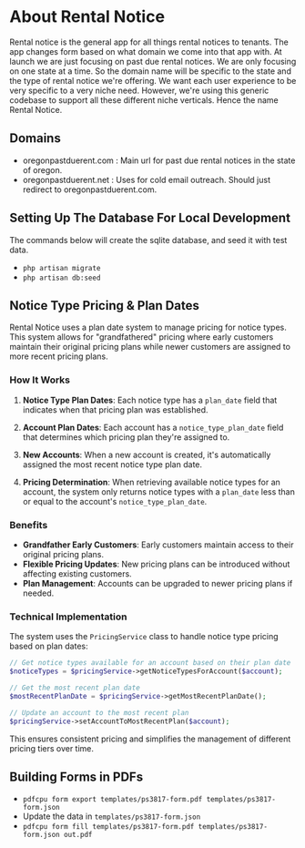 # About Rental Notice

Rental notice is the general app for all things rental notices to tenants. The app changes form based on what domain we come into that app with. At launch we are just focusing on past due rental notices. We are only focusing on one state at a time. So the domain name will be specific to the state and the type of rental notice we're offering. We want each user experience to be very specific to a very niche need. However, we're using this generic codebase to support all these different niche verticals. Hence the name Rental Notice.

## Domains

-   oregonpastduerent.com : Main url for past due rental notices in the state of oregon.
-   oregonpastduerent.net : Uses for cold email outreach. Should just redirect to oregonpastduerent.com.

## Setting Up The Database For Local Development

The commands below will create the sqlite database, and seed it with test data.

-   `php artisan migrate`
-   `php artisan db:seed`

## Notice Type Pricing & Plan Dates

Rental Notice uses a plan date system to manage pricing for notice types. This system allows for "grandfathered" pricing where early customers maintain their original pricing plans while newer customers are assigned to more recent pricing plans.

### How It Works

1. **Notice Type Plan Dates**: Each notice type has a `plan_date` field that indicates when that pricing plan was established.

2. **Account Plan Dates**: Each account has a `notice_type_plan_date` field that determines which pricing plan they're assigned to.

3. **New Accounts**: When a new account is created, it's automatically assigned the most recent notice type plan date.

4. **Pricing Determination**: When retrieving available notice types for an account, the system only returns notice types with a `plan_date` less than or equal to the account's `notice_type_plan_date`.

### Benefits

-   **Grandfather Early Customers**: Early customers maintain access to their original pricing plans.
-   **Flexible Pricing Updates**: New pricing plans can be introduced without affecting existing customers.
-   **Plan Management**: Accounts can be upgraded to newer pricing plans if needed.

### Technical Implementation

The system uses the `PricingService` class to handle notice type pricing based on plan dates:

```php
// Get notice types available for an account based on their plan date
$noticeTypes = $pricingService->getNoticeTypesForAccount($account);

// Get the most recent plan date
$mostRecentPlanDate = $pricingService->getMostRecentPlanDate();

// Update an account to the most recent plan
$pricingService->setAccountToMostRecentPlan($account);
```

This ensures consistent pricing and simplifies the management of different pricing tiers over time.

## Building Forms in PDFs

-   `pdfcpu form export templates/ps3817-form.pdf templates/ps3817-form.json`
-   Update the data in `templates/ps3817-form.json`
-   `pdfcpu form fill templates/ps3817-form.pdf templates/ps3817-form.json out.pdf`
